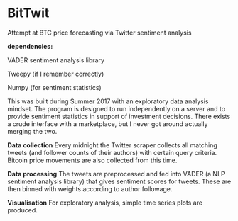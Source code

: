# BitTwit 
Attempt at BTC price forecasting via Twitter sentiment analysis

__dependencies:__

VADER sentiment analysis library

Tweepy (if I remember correctly)

Numpy (for sentiment statistics)

This was built during Summer 2017 with an exploratory data analysis mindset.
The program is designed to run independently on a server and to provide sentiment statistics in support of investment decisions.
There exists a crude interface with a marketplace, but I never got around actually merging the two.

**Data collection**
Every midnight the Twitter scraper collects all matching tweets (and follower counts of their authors) with certain query criteria.
Bitcoin price movements are also collected from this time.

**Data processing**
The tweets are preprocessed and fed into VADER (a NLP sentiment analysis library) that gives sentiment scores for tweets.
These are then binned with weights according to author followage.

**Visualisation**
For exploratory analysis, simple time series plots are produced. 
